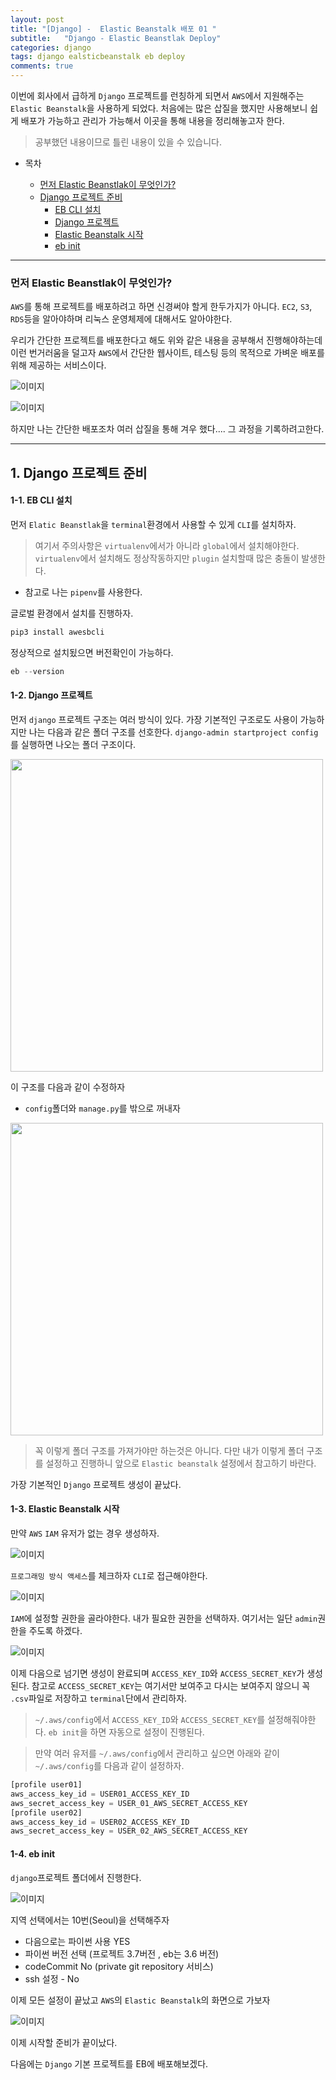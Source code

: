 ```yaml
---
layout: post
title: "[Django] -  Elastic Beanstalk 배포 01 "
subtitle:   "Django - Elastic Beanstlak Deploy"
categories: django
tags: django ealsticbeanstalk eb deploy
comments: true
---
```


이번에 회사에서 급하게 `Django` 프로젝트를 런칭하게 되면서 `AWS`에서 지원해주는 `Elastic Beanstalk`을 사용하게 되었다. 
처음에는 많은 삽질을 했지만 사용해보니 쉽게 배포가 가능하고 관리가 가능해서 이곳을 통해 내용을 정리해놓고자 한다.

> 공부했던 내용이므로 틀린 내용이 있을 수 있습니다.


* 목차

   * [먼저 Elastic Beanstlak이 무엇인가?](#먼저-elastic-beanstlak이-무엇인가)
   * [Django 프로젝트 준비](#1-django-프로젝트-준비)
        * [EB CLI 설치](#1-1-eb-cli-설치)
        * [Django 프로젝트](#1-2-django-프로젝트)
        * [Elastic Beanstalk 시작](#1-3-elastic-beanstalk-시작)
        * [eb init](#1-4-eb-init)

---

### 먼저 Elastic Beanstlak이 무엇인가?

`AWS`를 통해 프로젝트를 배포하려고 하면 신경써야 할게 한두가지가 아니다. `EC2`, `S3`, `RDS`등을 알아야하며 리눅스 운영체제에 대해서도 알아야한다. 

우리가 간단한 프로젝트를 배포한다고 해도 위와 같은 내용을 공부해서 진행해야하는데 이런 번거러움을 덜고자 `AWS`에서 간단한 웹사이트, 테스팅 등의 목적으로 가벼운 배포를 위해 제공하는 서비스이다. 

![이미지](https://Funncy.github.io/assets/img/django-eb/2020-04-06-django-eb-01.png "Elastic Beanstal-01")

![이미지](https://Funncy.github.io/assets/img/django-eb/2020-04-06-django-eb-02.png "Elastic Beanstalk-02")

하지만 나는 간단한 배포조차 여러 삽질을 통해 겨우 했다....
그 과정을 기록하려고한다.

---

## 1. Django 프로젝트 준비

#### 1-1. EB CLI 설치

먼저 `Elatic Beanstlak`을 `terminal`환경에서 사용할 수 있게 `CLI`를 설치하자.

> 여기서 주의사항은 `virtualenv`에서가 아니라 `global`에서 설치해야한다. `virtualenv`에서 설치해도 정상작동하지만 `plugin` 설치할때 많은 충돌이 발생한다.

* 참고로 나는 `pipenv`를 사용한다.

글로벌 환경에서 설치를 진행하자.
```python
pip3 install awesbcli
```

정상적으로 설치됬으면 버전확인이 가능하다. 
```python
eb --version
```

#### 1-2. Django 프로젝트

먼저 `django` 프로젝트 구조는 여러 방식이 있다.
가장 기본적인 구조로도 사용이 가능하지만 나는 다음과 같은 폴더 구조를 선호한다.
`django-admin startproject config`를 실행하면 나오는 폴더 구조이다.

<img src="https://Funncy.github.io/assets/img/django-eb/2020-04-06-django-eb-03.png" height="500">

이 구조를 다음과 같이 수정하자
* `config`폴더와 `manage.py`를 밖으로 꺼내자

<img src="https://Funncy.github.io/assets/img/django-eb/2020-04-06-django-eb-04.png" height="500">

> 꼭 이렇게 폴더 구조를 가져가야만 하는것은 아니다. 다만 내가 이렇게 폴더 구조를 설정하고 진행하니 앞으로 `Elastic beanstalk` 설정에서 참고하기 바란다.

가장 기본적인 `Django` 프로젝트 생성이 끝났다.

#### 1-3. Elastic Beanstalk 시작

만약 `AWS` `IAM` 유저가 없는 경우 생성하자.

![이미지](https://Funncy.github.io/assets/img/django-eb/2020-04-06-django-eb-05.png "Elastic Beanstalk-IAM-01")

`프로그래밍 방식 액세스`를 체크하자 `CLI`로 접근해야한다.

![이미지](https://Funncy.github.io/assets/img/django-eb/2020-04-06-django-eb-06.png "Elastic Beanstalk-IAM-02")

`IAM`에 설정할 권한을 골라야한다. 내가 필요한 권한을 선택하자. 여기서는 일단 `admin`권한을 주도록 하겠다.

![이미지](https://Funncy.github.io/assets/img/django-eb/2020-04-06-django-eb-07.png "Elastic Beanstalk-IAM-03")

이제 다음으로 넘기면 생성이 완료되며 `ACCESS_KEY_ID`와 `ACCESS_SECRET_KEY`가 생성된다. 참고로 `ACCESS_SECRET_KEY`는 여기서만 보여주고 다시는 보여주지 않으니 꼭 `.csv`파일로 저장하고 `terminal`단에서 관리하자.

> `~/.aws/config`에서 `ACCESS_KEY_ID`와 `ACCESS_SECRET_KEY`를 설정해줘야한다.
`eb init`을 하면 자동으로 설정이 진행된다.

> 만약 여러 유저를 `~/.aws/config`에서 관리하고 싶으면 아래와 같이 `~/.aws/config`를 다음과 같이 설정하자.

```python
[profile user01]
aws_access_key_id = USER01_ACCESS_KEY_ID
aws_secret_access_key = USER_01_AWS_SECRET_ACCESS_KEY
[profile user02]
aws_access_key_id = USER02_ACCESS_KEY_ID
aws_secret_access_key = USER_02_AWS_SECRET_ACCESS_KEY
```

#### 1-4. eb init

`django`프로젝트 폴더에서 진행한다.

![이미지](https://Funncy.github.io/assets/img/django-eb/2020-04-06-django-eb-08-1.png "eb init")

지역 선택에서는 10번(Seoul)을 선택해주자

 * 다음으로는 파이썬 사용 YES
 * 파이썬 버전 선택 (프로젝트 3.7버전 , eb는 3.6 버전)
 * codeCommit No (private git repository 서비스)
 * ssh 설정 - No

이제 모든 설정이 끝났고 `AWS`의 `Elastic Beanstalk`의 화면으로 가보자 

![이미지](https://Funncy.github.io/assets/img/django-eb/2020-04-06-django-eb-09.png "eb done")

이제 시작할 준비가 끝이났다.

다음에는 `Django` 기본 프로젝트를 EB에 배포해보겠다.